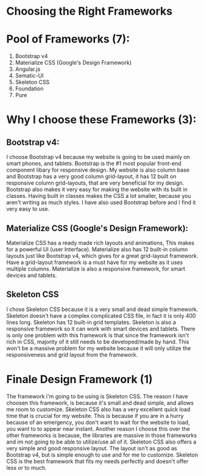 # Choosing the Right Frameworks
# Pool of Frameworks (7):
1. Bootstrap v4
2. Materialize CSS (Google's Design Framework)
3. Angular.js
4. Sematic-UI
5. Skeleton CSS
6. Foundation
7. Pure
# Why I choose these Frameworks (3):

## Bootstrap v4:
I choose Bootstrap v4 because my website is going to be used mainly on smart phones, and tablets. Bootstrap is the #1 most popular front-end component libary for responsive design. My website is also column base and Bootstrap has a very good column grid-layout, it has 12 built on responsive column grid-layouts, that are very beneficial for my design. Bootstrap also makes it very easy for making the website with its built in classes. Having built in classes makes the CSS a lot smaller, because you aren't writing as much styles. I have also used Bootstrap before and I find it very easy to use.

## Materialize CSS (Google's Design Framework):
Materialize CSS has a ready made rich layouts and animations, This makes for a powerful UI (user Interface). Materialize also has 12 built-in column layouts just like Bootstrap v4, which gives for a great grid-layout framework. Have a grid-layout framework is a must have for my website as it uses multiple columns. Materialize is also a responsive framework, for smart devices and tablets.

## Skeleton CSS
I chose Skeleton CSS because it is a very small and dead simple framework. Skeleton doesn't have a complex complicated CSS file, in fact it is only 400 lines long. Skeleton has 12 built-in grid templates. Skeleton is also a responsive framework so it can work with smart devices and tablets. There is only one problem with this framework is that since the framework isn't rich in CSS, majority of it still needs to be developed/made by hand. This won't be a massive problem for my website because it will only utilize the responsiveness and grid layout from the framework.

# Finale Design Framework (1)
The framework i'm going to be using is Skeleton CSS. The reason I have choosen this framework, is because it's small and dead simple, and allows me room to customize. Skeleton CSS also has a very excellent quick load time that is crucial for my website. This is because if you are in a hurry because of an emergency, you don't want to wait for the website to load, you want to to appear near instant. Another reason I choose this over the other frameworks is because, the libraries are massive in those frameworks and im not going to be able to utilize/use all of it. Skeleton CSS also offers a very simple and good responsive layout. The layout isn't as good as Bootstrap v4, but is simple enough to use and for me to customize. Skeleton CSS is the best framework that fits my needs perfectly and doesn't offer less or to much. 

